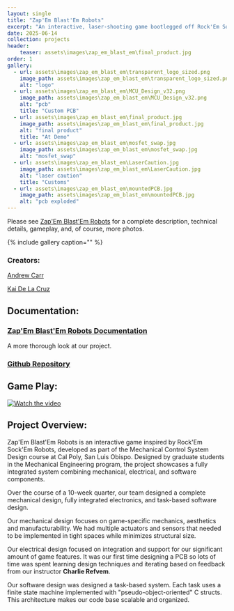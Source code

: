```yaml
---
layout: single
title: "Zap'Em Blast'Em Robots"
excerpt: "An interactive, laser-shooting game bootlegged off Rock'Em Sock'Em Robots"
date: 2025-06-14
collection: projects
header:
    teaser: assets\images\zap_em_blast_em\final_product.jpg
order: 1
gallery:
  - url: assets\images\zap_em_blast_em\transparent_logo_sized.png
    image_path: assets\images\zap_em_blast_em\transparent_logo_sized.png
    alt: "logo"
  - url: assets\images\zap_em_blast_em\MCU_Design_v32.png
    image_path: assets\images\zap_em_blast_em\MCU_Design_v32.png
    alt: "pcb"
    title: "Custom PCB"
  - url: assets\images\zap_em_blast_em\final_product.jpg
    image_path: assets\images\zap_em_blast_em\final_product.jpg
    alt: "final product"
    title: "At Demo"
  - url: assets\images\zap_em_blast_em\mosfet_swap.jpg
    image_path: assets\images\zap_em_blast_em\mosfet_swap.jpg
    alt: "mosfet_swap"
  - url: assets\images\zap_em_blast_em\LaserCaution.jpg
    image_path: assets\images\zap_em_blast_em\LaserCaution.jpg
    alt: "laser caution"
    title: "Customs" 
  - url: assets\images\zap_em_blast_em\mountedPCB.jpg
    image_path: assets\images\zap_em_blast_em\mountedPCB.jpg
    alt: "pcb exploded"
---
```


Please see [Zap'Em Blast'Em Robots](https://andrewpatcarr.github.io/zap_em__blast_em/) for a complete description, technical details, gameplay, and, of course, more photos.

{% include gallery caption="" %}

### Creators:

[Andrew Carr](https://andrewpatcarr.github.io/projects/)

[Kai De La Cruz](https://sites.google.com/view/kaicustoms/home?authuser=0) 


## Documentation:

### [Zap'Em Blast'Em Robots Documentation](https://andrewpatcarr.github.io/zap_em__blast_em/)

A more thorough look at our project.

### [Github Repository](https://github.com/andrewpatcarr/zap_em__blast_em)

## Game Play:

[![Watch the video](https://img.youtube.com/vi/SelIsVGXWzg/0.jpg)](https://www.youtube.com/watch?v=SelIsVGXWzg)


## Project Overview:

Zap'Em Blast'Em Robots is an interactive game inspired by Rock'Em Sock'Em Robots, developed as part of the Mechanical Control System Design course at Cal Poly, San Luis Obispo. Designed by graduate students in the Mechanical Engineering program, the project showcases a fully integrated system combining mechanical, electrical, and software components.

Over the course of a 10-week quarter, our team designed a complete mechanical design, fully integrated electronics, and task-based software design.

Our mechanical design focuses on game-specific mechanics, aesthetics and manufacturability. We had multiple actuators and sensors that needed to be implemented in tight spaces while minimizes structural size.

Our electrical design focused on integration and support for our significant amount of game features. It was our first time designing a PCB so lots of time was spent learning design techniques and iterating based on feedback from our instructor **Charlie Refvem**. 

Our software design was designed a task-based system. Each task uses a finite state machine implemented with "pseudo-object-oriented" C structs. This architecture makes our code base scalable and organized.



